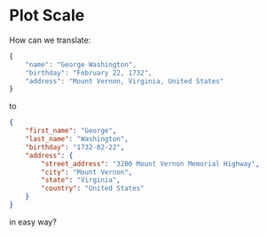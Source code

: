 # Plot Scale

How can we translate:

```javascript
{
    "name": "George Washington",
    "birthday": "February 22, 1732",
    "address": "Mount Vernon, Virginia, United States"
}
```

to

```json
{
    "first_name": "George",
    "last_name": "Washington",
    "birthday": "1732-02-22",
    "address": {
        "street_address": "3200 Mount Vernon Memorial Highway",
        "city": "Mount Vernon",
        "state": "Virginia",
        "country": "United States"
    }
}
```

in easy way?
